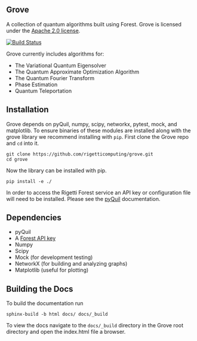 Grove
----
A collection of quantum algorithms built using Forest. Grove is licensed under the [Apache 2.0 
license](https://github.com/rigetticomputing/grove/blob/master/LICENSE).

[![Build Status](https://semaphoreci.com/api/v1/projects/af487aa0-bd6d-4b43-9610-9c8f3c3d787d/1123354/badge.svg)](https://semaphoreci.com/rigetti/grove)

Grove currently includes algorithms for:

* The Variational Quantum Eigensolver
* The Quantum Approximate Optimization Algorithm
* The Quantum Fourier Transform
* Phase Estimation
* Quantum Teleportation

Installation
------------

Grove depends on pyQuil, numpy, scipy, networkx, pytest, mock, and matplotlib.
To ensure binaries of these modules are installed along with the grove library
we recommend installing with `pip`.  First clone the Grove repo and `cd` into
it.

```
git clone https://github.com/rigetticomputing/grove.git
cd grove
```

Now the library can be installed with pip.

```
pip install -e ./
```

In order to access the Rigetti Forest service an API key or configuration file
will need to be installed.  Please see the
[pyQuil](https://github.com/rigetticomputing/pyQuil-dev) documentation.

Dependencies
------------

* pyQuil
* A [Forest API key](http://forest.rigetti.com)
* Numpy
* Scipy
* Mock (for development testing)
* NetworkX (for building and analyzing graphs)
* Matplotlib (useful for plotting)

Building the Docs
------------
To build the documentation run

```
sphinx-build -b html docs/ docs/_build
```

To view the docs navigate to the `docs/_build` directory in the Grove root
directory and open the index.html file a browser. 

